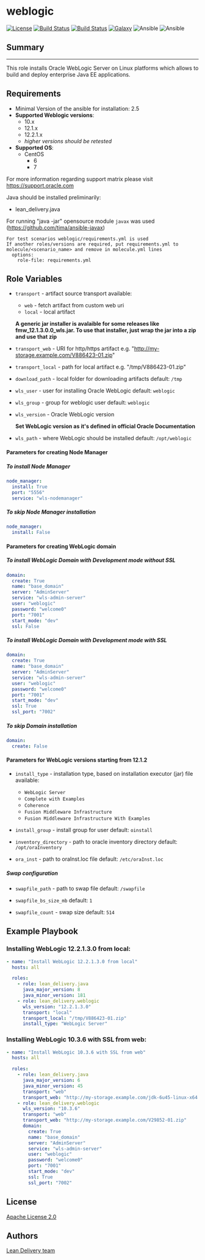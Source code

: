 weblogic
=========
[![License](https://img.shields.io/badge/license-Apache-green.svg?style=flat)](https://raw.githubusercontent.com/lean-delivery/ansible-role-weblogic/master/LICENSE)
[![Build Status](https://travis-ci.org/lean-delivery/ansible-role-weblogic.svg?branch=master)](https://travis-ci.org/lean-delivery/ansible-role-weblogic)
[![Build Status](https://gitlab.com/lean-delivery/ansible-role-weblogic/badges/master/build.svg)](https://gitlab.com/lean-delivery/ansible-role-weblogic)
[![Galaxy](https://img.shields.io/badge/galaxy-lean__delivery.weblogic-blue.svg)](https://galaxy.ansible.com/lean_delivery/weblogic)
![Ansible](https://img.shields.io/ansible/role/d/30588.svg)
![Ansible](https://img.shields.io/badge/dynamic/json.svg?label=min_ansible_version&url=https%3A%2F%2Fgalaxy.ansible.com%2Fapi%2Fv1%2Froles%2F30588%2F&query=$.min_ansible_version)

## Summary
--------------

This role installs Oracle WebLogic Server on Linux platforms which allows to build and deploy enterprise Java EE applications.


Requirements
--------------

 - Minimal Version of the ansible for installation: 2.5
 - **Supported Weblogic versions**:
   - 10.x
   - 12.1.x
   - 12.2.1.x
   - _higher versions should be retested_
 - **Supported OS**:
   - CentOS
     - 6
     - 7

For more information regarding support matrix please visit <https://support.oracle.com>

Java should be installed preliminarily:
  - lean_delivery.java

For running "java -jar" opensource module `javax` was used (https://github.com/tima/ansible-javax)

```
For test scenarios weblogic/requirements.yml is used
If another roles/versions are required, put requirements.yml to molecule/<scenario_name> and remove in molecule.yml lines
  options:
    role-file: requirements.yml
```


Role Variables
--------------

  - `transport` - artifact source transport
     available:
      - `web` - fetch artifact from custom web uri
      - `local` - local artifact

    __A generic jar installer is avalaible for some releases like fmw_12.1.3.0.0_wls.jar. To use that installer, just wrap the jar into a zip and use that zip__

  - `transport_web` - URI for http/https artifact  e.g. "http://my-storage.example.com/V886423-01.zip"
  - `transport_local` - path for local artifact e.g. "/tmp/V886423-01.zip"

  - `download_path` - local folder for downloading artifacts
    default: `/tmp`

  - `wls_user` - user for installing Oracle WebLogic
    default: `weblogic`
  - `wls_group` - group for weblogic user
    default: `weblogic`

  - `wls_version` - Oracle WebLogic version

    __Set WebLogic version as it's defined in official Oracle Documentation__

  - `wls_path` - where WebLogic should be installed
    default: `/opt/weblogic`

#### Parameters for creating Node Manager

##### To install Node Manager
```yaml
node_manager:
  install: True
  port: "5556"
  service: "wls-nodemanager"
```

##### To skip Node Manager installation
```yaml
node_manager:
  install: False
```

#### Parameters for creating WebLogic domain

##### To install WebLogic Domain with Development mode without SSL
```yaml
domain:
  create: True
  name: "base_domain"
  server: "AdminServer"
  service: "wls-admin-server"
  user: "weblogic"
  password: "welcome0"
  port: "7001"
  start_mode: "dev"
  ssl: False
```

##### To install WebLogic Domain with Development mode with SSL
```yaml
domain:
  create: True
  name: "base_domain"
  server: "AdminServer"
  service: "wls-admin-server"
  user: "weblogic"
  password: "welcome0"
  port: "7001"
  start_mode: "dev"
  ssl: True
  ssl_port: "7002"
```

##### To skip Domain installation

```yaml
domain:
  create: False
```


#### Parameters for WebLogic versions starting from 12.1.2

  - `install_type` - installation type, based on installation executor (jar) file
    available:
      - `WebLogic Server`
      - `Complete with Examples`
      - `Coherence`
      - `Fusion Middleware Infrastructure`
      - `Fusion Middleware Infrastructure With Examples`

  - `install_group` - install group for user
    default: `oinstall`

  - `inventory_directory` - path to oracle inventory directory
    default: `/opt/oraInventory`

  - `ora_inst` - path to oraInst.loc file
    default: `/etc/oraInst.loc`

##### Swap configuration

  - `swapfile_path` - path to swap file
    default: `/swapfile`

  - `swapfile_bs_size_mb`
    default: `1`

  - `swapfile_count` - swap size
    default: `514`


Example Playbook
----------------

### Installing WebLogic 12.2.1.3.0 from local:
```yaml
- name: "Install WebLogic 12.2.1.3.0 from local"
  hosts: all

  roles:
    - role: lean_delivery.java
      java_major_version: 8
      java_minor_version: 181
    - role: lean_delivery.weblogic
      wls_version: "12.2.1.3.0"
      transport: "local"
      transport_local: "/tmp/V886423-01.zip"
      install_type: "WebLogic Server"
```

### Installing WebLogic 10.3.6 with SSL from web:
```yaml
- name: "Install WebLogic 10.3.6 with SSL from web"
  hosts: all

  roles:
    - role: lean_delivery.java
      java_major_version: 6
      java_minor_version: 45
      transport: "web"
      transport_web: "http://my-storage.example.com/jdk-6u45-linux-x64.tar.gz"
    - role: lean_delivery.weblogic
      wls_version: "10.3.6"
      transport: "web"
      transport_web: "http://my-storage.example.com/V29852-01.zip"
      domain:
        create: True
        name: "base_domain"
        server: "AdminServer"
        service: "wls-admin-server"
        user: "weblogic"
        password: "welcome0"
        port: "7001"
        start_mode: "dev"
        ssl: True
        ssl_port: "7002"
```


## License

[Apache License 2.0](https://raw.githubusercontent.com/lean-delivery/ansible-role-weblogic/master/LICENSE)

## Authors

[Lean Delivery team](team@lean-delivery.com)
